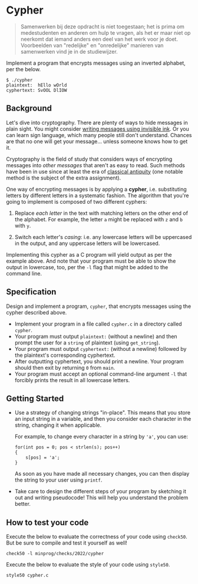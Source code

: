# Cypher

> Samenwerken bij deze opdracht is niet toegestaan; het is prima om medestudenten en anderen om hulp te vragen, als het er maar niet op neerkomt dat iemand anders een deel van het werk voor je doet. Voorbeelden van "redelijke" en "onredelijke" manieren van samenwerken vind je in de studiewijzer.

Implement a program that encrypts messages using an inverted alphabet, per the below.

    $ ./cypher
    plaintext:  hEllo wOrld
    cyphertext: SvOOL DlIOW

## Background

Let's dive into cryptography. There are plenty of ways to hide messages in plain sight. You might consider [writing messages using invisible ink](https://en.wikipedia.org/wiki/Invisible_ink). Or you can learn sign language, which many people still don't understand. Chances are that no one will get your message... unless someone knows how to get it.

Cryptography is the field of study that considers ways of encrypting messages into _other messages_ that aren't as easy to read. Such methods have been in use since at least the era of [classical antiquity](https://en.wikipedia.org/wiki/History_of_cryptography) (one notable method is the subject of the extra assignment).

One way of encrypting messages is by applying a **cypher**, i.e. substituting letters by different letters in a systematic fashion. The algorithm that you're going to implement is composed of two different cyphers:

1. Replace _each letter_ in the text with matching letters on the other end of the alphabet. For example, the letter `a` might be replaced with `z` and `b` with `y`.

2. Switch each letter's _casing_: i.e. any lowercase letters will be uppercased in the output, and any uppercase letters will be lowercased.

Implementing this cypher as a C program will yield output as per the example above. And note that your program must be able to show the output in lowercase, too, per the `-l` flag that might be added to the command line.

## Specification

Design and implement a program, `cypher`, that encrypts messages using the cypher described above.

- Implement your program in a file called `cypher.c` in a directory called `cypher`.
- Your program must output `plaintext:` (without a newline) and then prompt the user for a `string` of plaintext (using `get_string`).
- Your program must output `cyphertext:` (without a newline) followed by the plaintext's corresponding cyphertext.
- After outputting cyphertext, you should print a newline. Your program should then exit by returning `0` from `main`.
- Your program must accept an optional command-line argument `-l` that forcibly prints the result in all lowercase letters.

## Getting Started

- Use a strategy of changing strings "in-place". This means that you store an input string in a variable, and then you consider each character in the string, changing it when applicable.

  For example, to change every character in a string by `'a'`, you can use:

      for(int pos = 0; pos < strlen(s); pos++)
      {
          s[pos] = 'a';
      }

  As soon as you have made all necessary changes, you can then display the string to your user using `printf`.

- Take care to design the different steps of your program by sketching it out and writing pseudocode! This will help you understand the problem better.

## How to test your code

Execute the below to evaluate the correctness of your code using `check50`. But be sure to compile and test it yourself as well!

    check50 -l minprog/checks/2022/cypher

Execute the below to evaluate the style of your code using `style50`.

    style50 cypher.c

